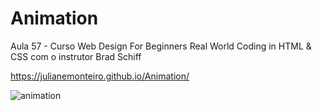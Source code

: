 # Animation

Aula 57 - Curso Web Design For Beginners Real World Coding in HTML & CSS com o instrutor Brad Schiff

https://julianemonteiro.github.io/Animation/

![animation](https://user-images.githubusercontent.com/51388071/205929393-bfccf298-5089-48cf-b2dd-1e9d8a046808.gif)
